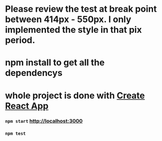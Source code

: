 # Please review the test at break point between 414px - 550px. I only implemented the style in that pix period. 

# npm install to get all the dependencys

# whole project is done with [Create React App](https://github.com/facebookincubator/create-react-app)
### `npm start` [http://localhost:3000](http://localhost:3000)
### `npm test`

